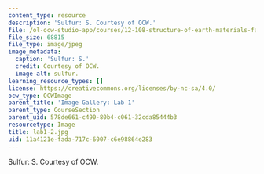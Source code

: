```yaml
---
content_type: resource
description: 'Sulfur: S. Courtesy of OCW.'
file: /ol-ocw-studio-app/courses/12-108-structure-of-earth-materials-fall-2004/11a4121efada717c6007c6e98864e283_lab1-2.jpg
file_size: 68815
file_type: image/jpeg
image_metadata:
  caption: 'Sulfur: S.'
  credit: Courtesy of OCW.
  image-alt: sulfur.
learning_resource_types: []
license: https://creativecommons.org/licenses/by-nc-sa/4.0/
ocw_type: OCWImage
parent_title: 'Image Gallery: Lab 1'
parent_type: CourseSection
parent_uid: 578de661-c490-80b4-c061-32cda85444b3
resourcetype: Image
title: lab1-2.jpg
uid: 11a4121e-fada-717c-6007-c6e98864e283
---
```

Sulfur: S. Courtesy of OCW.
